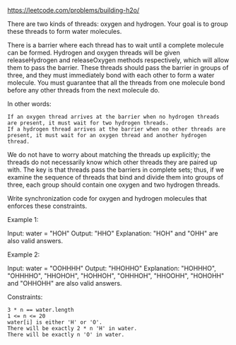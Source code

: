 https://leetcode.com/problems/building-h2o/

There are two kinds of threads: oxygen and hydrogen. Your goal is to group these threads to form water molecules.

There is a barrier where each thread has to wait until a complete molecule can be formed. Hydrogen and oxygen threads will be given releaseHydrogen and releaseOxygen methods respectively, which will allow them to pass the barrier. These threads should pass the barrier in groups of three, and they must immediately bond with each other to form a water molecule. You must guarantee that all the threads from one molecule bond before any other threads from the next molecule do.

In other words:

    If an oxygen thread arrives at the barrier when no hydrogen threads are present, it must wait for two hydrogen threads.
    If a hydrogen thread arrives at the barrier when no other threads are present, it must wait for an oxygen thread and another hydrogen thread.

We do not have to worry about matching the threads up explicitly; the threads do not necessarily know which other threads they are paired up with. The key is that threads pass the barriers in complete sets; thus, if we examine the sequence of threads that bind and divide them into groups of three, each group should contain one oxygen and two hydrogen threads.

Write synchronization code for oxygen and hydrogen molecules that enforces these constraints.

 

Example 1:

Input: water = "HOH"
Output: "HHO"
Explanation: "HOH" and "OHH" are also valid answers.

Example 2:

Input: water = "OOHHHH"
Output: "HHOHHO"
Explanation: "HOHHHO", "OHHHHO", "HHOHOH", "HOHHOH", "OHHHOH", "HHOOHH", "HOHOHH" and "OHHOHH" are also valid answers.

 

Constraints:

    3 * n == water.length
    1 <= n <= 20
    water[i] is either 'H' or 'O'.
    There will be exactly 2 * n 'H' in water.
    There will be exactly n 'O' in water.

